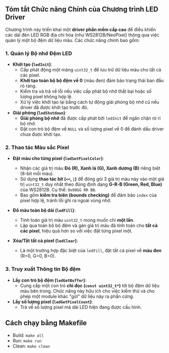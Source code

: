 
## Tóm tắt Chức năng Chính của Chương trình LED Driver

Chương trình này triển khai một **driver phần mềm cấp cao** để điều khiển các dải đèn LED RGB địa chỉ hóa (như WS2812B/NeoPixel) thông qua việc quản lý một bộ đệm dữ liệu màu. Các chức năng chính bao gồm:

### 1. Quản lý Bộ nhớ Đệm LED

* **Khởi tạo (`ledInit`)**:
    * Cấp phát động một mảng `uint32_t` để lưu trữ dữ liệu màu cho tất cả các pixel.
    * **Khởi tạo toàn bộ bộ đệm về 0** (màu đen) đảm bảo trạng thái ban đầu rõ ràng.
    * Kiểm tra và trả về lỗi nếu việc cấp phát bộ nhớ thất bại hoặc số lượng pixel không hợp lệ.
    * Xử lý việc khởi tạo lại bằng cách tự động giải phóng bộ nhớ cũ nếu driver đã được khởi tạo trước đó.
* **Giải phóng (`ledShutdown`)**:
    * **Giải phóng bộ nhớ** đã được cấp phát bởi `ledInit` để ngăn chặn rò rỉ bộ nhớ.
    * Đặt con trỏ bộ đệm về `NULL` và số lượng pixel về 0 để đánh dấu driver chưa được khởi tạo.

### 2. Thao tác Màu sắc Pixel

* **Đặt màu cho từng pixel (`ledSetPixelColor`)**:
    * Nhận các giá trị màu **Đỏ (R), Xanh lá (G), Xanh dương (B)** riêng biệt (8-bit mỗi màu).
    * Sử dụng **thao tác bit (`<<`, `|`)** để đóng gói 3 giá trị màu này vào một giá trị `uint32_t` duy nhất theo đúng định dạng **G-R-B (Green, Red, Blue)** của WS2812B. Cụ thể: `0x00GG RR BB`.
    * Bao gồm **kiểm tra biên (bounds checking)** để đảm bảo `index` của pixel hợp lệ, tránh lỗi ghi ra ngoài vùng nhớ.

* **Đổ màu toàn bộ dải (`ledFill`)**:
    * Tính toán giá trị màu `uint32_t` mong muốn chỉ **một lần**.
    * Lặp qua toàn bộ bộ đệm và gán giá trị màu đã tính toán cho **tất cả các pixel**, hiệu quả hơn so với việc đặt từng pixel một.

* **Xóa/Tắt tất cả pixel (`ledClear`)**:
    * Là một trường hợp đặc biệt của `ledFill`, đặt tất cả pixel về **màu đen** (R=0, G=0, B=0).

### 3. Truy xuất Thông tin Bộ đệm

* **Lấy con trỏ bộ đệm (`ledGetBuffer`)**:
    * Cung cấp một con trỏ **chỉ đọc (`const uint32_t*`)** tới bộ đệm dữ liệu màu bên trong. Chức năng này hữu ích cho việc kiểm thử và cho phép một module khác "gửi" dữ liệu này ra phần cứng.
* **Lấy số lượng pixel (`ledGetPixelCount`)**:
    * Trả về số lượng pixel mà dải LED hiện đang được cấu hình.

## Cách chạy bằng Makefile
- Build: `make all`
- Run: `make run`
- Clean: `make clean`